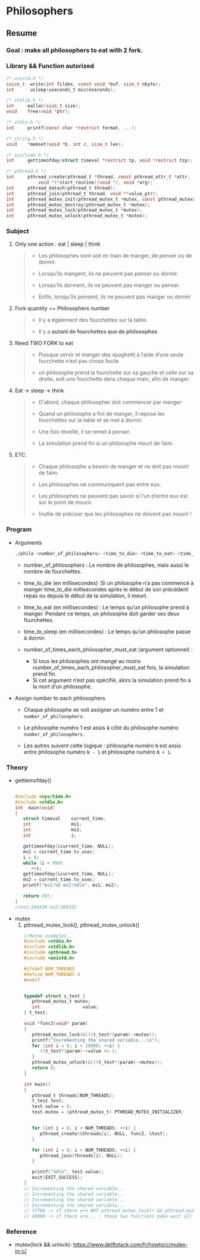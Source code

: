 # Philosophers

## Resume

### Goal : make all philosophers to eat with 2 fork.

### Library && Function autorized

```c
/* unistd.h */
ssize_t  write(int fildes, const void *buf, size_t nbyte);
int      usleep(useconds_t microseconds);

/* stdlib.h */
int		malloc(size_t size);
void    free(void *ptr);

/* stdio.h */
int		printf(const char *restrict format, ...);

/* string.h */
void	*memset(void *b, int c, size_t len);

/* sys/time.h */
int		gettimeofday(struct timeval *restrict tp, void *restrict tzp);

/* pthread.h */
int		pthread_create(pthread_t *thread, const pthread_attr_t *attr,
            void *(*start_routine)(void *), void *arg);
int		pthread_datach(pthread_t thread);
int		pthread_join(pthread_t thread, void **value_ptr);
int		pthread_mutex_init(pthread_mutex_t *mutex, const pthread_mutexattr_t *attr);
int		pthread_mutex_destroy(pthread_mutex_t *mutex);
int		pthread_mutex_lock(pthread_mutex_t *mutex);
int		pthread_mutex_unlock(pthread_mutex_t *mutex);

```

### Subject

1. Only one action : eat | sleep | think

   > - Les philosophes sont soit en train de manger, de penser ou de dormir.
   >
   > - Lorsqu’ils mangent, ils ne peuvent pas penser ou dormir.
   >
   > - Lorsqu’ils dorment, ils ne peuvent pas manger ou penser.
   >
   > - Enfin, lorsqu’ils pensent, ils ne peuvent pas manger ou dormir

2. Fork quantity == Philosophers number

   > - Il y a également des fourchettes sur la table.
   >
   > - Il y a <strong>autant de fourchettes que de philosophes</strong>

3. Need TWO FORK to eat

   > - Puisque servir et manger des spaghetti à l’aide d’une seule fourchette n’est pas chose facile
   >
   > - un philosophe prend la fourchette sur sa gauche et celle sur sa droite, soit une fourchette dans chaque main, afin de manger.

4. Eat -> sleep -> think

   > - D'abord, chaque philosopher doit commencer par manger
   >
   > - Quand un philosophe a fini de manger, il repose les fourchettes sur la table et se met à dormir.
   >
   > - Une fois réveillé, il se remet à penser.
   >
   > - La simulation prend fin si un philosophe meurt de faim.

5. ETC.

   > - Chaque philosophe a besoin de manger et ne doit pas mourir de faim.
   >
   > - Les philosophes ne communiquent pas entre eux.
   >
   > - Les philosophes ne peuvent pas savoir si l’un d’entre eux est sur le point de mourir.
   >
   > - Inutile de préciser que les philosophes ne doivent pas mourir !

### Program

- Arguments

  ```sh
  ./philo <number_of_philosophers> <time_to_die> <time_to_eat> <time_to_sleep> [number_of_times_each_philosopher_must_eat]
  ```

  - number_of_philosophers : Le nombre de philosophes, mais aussi le nombre de fourchettes.

  - time_to_die (en millisecondes) :Si un philosophe n’a pas commencé à manger time_to_die millisecondes après le début de son précédent repas ou depuis le début de la simulation, il meurt.

  - time_to_eat (en millisecondes) : Le temps qu’un philosophe prend à manger. Pendant ce temps, un philosophe doit garder ses deux fourchettes.

  - time_to_sleep (en millisecondes) : Le temps qu’un philosophe passe à dormir.

  - number_of_times_each_philosopher_must_eat (argument optionnel) :
    - Si tous les philosophes ont mangé au moins number_of_times_each_philosopher_must_eat fois, la simulation prend fin.
    - Si cet argument n’est pas spécifié, alors la simulation prend fin à la mort d’un philosophe.

- Assign number to each philosophers

  - Chaque philosophe se voit assigner un numéro entre 1 et `number_of_philosophers`.

  - Le philosophe numéro 1 est assis à côté du philosophe numéro `number_of_philosophers`.

  - Les autres suivent cette logique : philosophe numéro `N` est assis entre philosophe numéro `N - 1` et philosophe numéro `N + 1`.

### Theory

- gettiemofday()
   ```c

   #include <sys/time.h>
   #include <stdio.h>
   int	main(void)
   {
      struct timeval	current_time;
      int				ms1;
      int				ms2;
      int				i;

      gettimeofday(&current_time, NULL);
      ms1 = current_time.tv_usec;
      i = 0;
      while (i < 999)
         ++i;
      gettimeofday(&current_time, NULL);
      ms2 = current_time.tv_usec;
      printf("ms1:%d ms2:%d\n", ms1, ms2);

      return (0);
   }
   //ms1:204330 ms2:204332

   ```
- mutex
   1. pthread_mutex_lock(), pthread_mutex_unlock()
      ```c
      //Mutex examples...
      #include <stdio.h>
      #include <stdlib.h>
      #include <pthread.h>
      #include <unistd.h>

      #ifndef NUM_THREADS
      #define NUM_THREADS 4
      #endif


      typedef struct s_test {
         pthread_mutex_t mutex;
         int				value;
      }	t_test;

      void *func3(void* param)
      {
         pthread_mutex_lock(&(((t_test*)param)->mutex));
         printf("Incrementing the shared variable...\n");
         for (int i = 0; i < 10000; ++i) {
            ((t_test*)param)->value += 1;
         }
         pthread_mutex_unlock(&(((t_test*)param)->mutex));
         return 0;
      }

      int main()
      {
         pthread_t threads[NUM_THREADS];
         t_test	test;
         test.value = 0;
         test.mutex = (pthread_mutex_t) PTHREAD_MUTEX_INITIALIZER;


         for (int i = 0; i < NUM_THREADS; ++i) {
            pthread_create(&threads[i], NULL, func3, &test);
         }

         for (int i = 0; i < NUM_THREADS; ++i) {
            pthread_join(threads[i], NULL);
         }

         printf("%d\n", test.value);
         exit(EXIT_SUCCESS);
      }
      // Incrementing the shared variable...
      // Incrementing the shared variable...
      // Incrementing the shared variable...
      // Incrementing the shared variable...
      // 37796 -> if there are NOT pthread_mutex_lock() && pthread_mutex_unlock()
      // 40000 -> if there are... : these two functions make wait all operations.

      ```


### Reference

- mutex(lock && unlock): https://www.delftstack.com/fr/howto/c/mutex-in-c/

